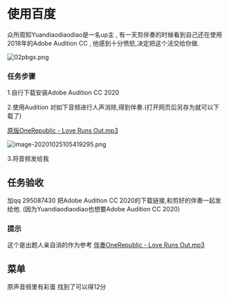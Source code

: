 # 使用百度

众所周知Yuandiaodiaodiao是一名up主 , 有一天剪伴奏的时候看到自己还在使用2018年的Adobe Audition CC , 他感到十分愤怒,决定把这个活交给你做.



![02pbgx.png](https://s1.ax1x.com/2020/10/12/02pbgx.png)

### 任务步骤

1.自行下载安装Adobe Audition CC 2020

2.使用Audition 对如下音频进行人声消除,得到伴奏.(打开网页后另存为就可以下载了)

[原版OneRepublic - Love Runs Out.mp3](http://ftp.oops-sdu.cn/oops/%E8%B5%84%E6%BA%90/2020%20%E7%BA%B3%E6%96%B0/%E5%8E%9F%E7%89%88OneRepublic%20-%20Love%20Runs%20Out.mp3)

![image-20201025105419295.png](https://i.loli.net/2020/10/25/ZPAwjrzmSegtQfi.png)

3.将音频发给我

## 任务验收

加qq 295087430 把Adobe Audition CC 2020的下载链接,和剪好的伴奏一起发给他. (因为Yuandiaodiaodiao也想要Adobe Audition CC 2020)

### 提示

这个是出题人亲自消的作为参考
[伴奏OneRepublic - Love Runs Out.mp3](http://ftp.oops-sdu.cn/oops/%E8%B5%84%E6%BA%90/2020%20%E7%BA%B3%E6%96%B0/%E4%BC%B4%E5%A5%8FOneRepublic%20-%20Love%20Runs%20Out.mp3)

## 菜单

原声音频里有彩蛋 找到了可以得12分